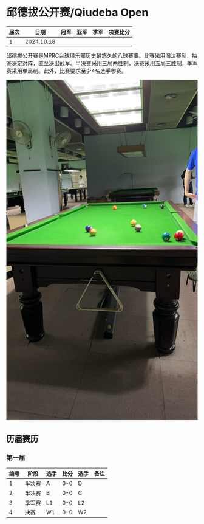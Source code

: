 # 邱德拔公开赛/Qiudeba Open

| 届次 | 日期       | 冠军 | 亚军 | 季军 | 决赛比分 |
| ---- | ---------- | ---- | ---- | ---- | -------- |
| 1    | 2024.10.18 |      |      |      |          |

邱德拔公开赛是MPRC台球俱乐部历史最悠久的八球赛事。比赛采用淘汰赛制，抽签决定对阵，直至决出冠军。半决赛采用三局两胜制，决赛采用五局三胜制，季军赛采用单局制。此外，比赛要求至少4名选手参赛。

![](./img/qiudeba.jpg)

## 历届赛历

### 第一届

| 编号 | 阶段   | 选手 | 比分 | 选手 | 备注 |
| ---- | ------ | ---- | ---- | ---- | ---- |
| 1    | 半决赛 | A    | 0-0  | D    |      |
| 2    | 半决赛 | B    | 0-0  | C    |      |
| 3    | 季军赛 | L1   | 0-0  | L2   |      |
| 4    | 决赛   | W1   | 0-0  | W2   |      |

